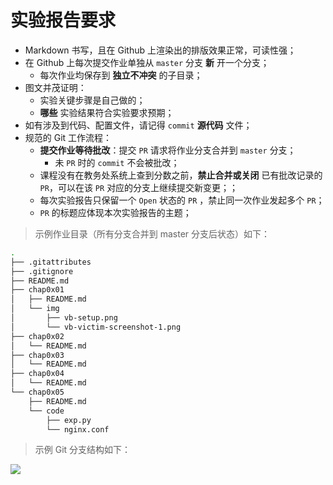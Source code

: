 # 实验报告要求

* Markdown 书写，且在 Github 上渲染出的排版效果正常，可读性强；
* 在 Github 上每次提交作业单独从 `master` 分支 **新** 开一个分支；
    * 每次作业均保存到 **独立不冲突** 的子目录；
* 图文并茂证明：
    * 实验关键步骤是自己做的；
    * **哪些** 实验结果符合实验要求预期；
* 如有涉及到代码、配置文件，请记得 `commit` **源代码** 文件；
* 规范的 Git 工作流程：
    * **提交作业等待批改**：提交 `PR` 请求将作业分支合并到 `master` 分支；
        * 未 `PR` 时的 `commit` 不会被批改；
    * 课程没有在教务处系统上查到分数之前，**禁止合并或关闭** 已有批改记录的 `PR`，可以在该 `PR` 对应的分支上继续提交新变更；；
    * 每次实验报告只保留一个 `Open` 状态的 `PR` ，禁止同一次作业发起多个 `PR`；
    * `PR` 的标题应体现本次实验报告的主题；

> 示例作业目录（所有分支合并到 master 分支后状态）如下：

```bash
.
├── .gitattributes
├── .gitignore
├── README.md
├── chap0x01
│   ├── README.md
│   └── img
│       ├── vb-setup.png
│       └── vb-victim-screenshot-1.png
├── chap0x02
│   └── README.md
├── chap0x03
│   └── README.md
├── chap0x04
│   └── README.md
└── chap0x05
    ├── README.md
    └── code
        ├── exp.py
        └── nginx.conf
```

> 示例 Git 分支结构如下：

![](https://c4pr1c3.github.io/cuc-ns/chap0x01/attach/chap0x01/media/forks.png)
